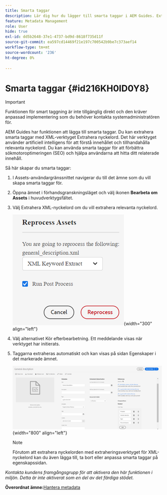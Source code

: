 ```yaml
---
title: Smarta taggar
description: Lär dig hur du lägger till smarta taggar i AEM Guides. Extrahera relevanta nyckelord med XML-extraheringsverktyget.
feature: Metadata Management
role: User
hide: true
exl-id: dd5b2648-37e1-4737-bd9d-8618f735d11f
source-git-commit: ea597cd14469f21e197c700542b9be7c373aef14
workflow-type: tm+mt
source-wordcount: '236'
ht-degree: 0%

---
```


# Smarta taggar {#id216KH0ID0Y8}

>[!IMPORTANT]
>
> Funktionen för smart taggning är inte tillgänglig direkt och den kräver anpassad implementering som du behöver kontakta systemadministratören för.

AEM Guides har funktionen att lägga till smarta taggar. Du kan extrahera smarta taggar med XML-verktyget Extrahera nyckelord. Det här verktyget använder artificiell intelligens för att förstå innehållet och tillhandahålla relevanta nyckelord. Du kan använda smarta taggar för att förbättra sökmotoroptimeringen \(SEO\) och hjälpa användarna att hitta ditt relaterade innehåll.

Så här skapar du smarta taggar:

1. I Assets-användargränssnittet navigerar du till det ämne som du vill skapa smarta taggar för.
1. Öppna ämnet i förhandsgranskningsläget och välj ikonen **Bearbeta om Assets** i huvudverktygsfältet.
1. Välj Extrahera XML-nyckelord om du vill extrahera relevanta nyckelord.

   ![](images/smart-tag-reprocess-asset.png){width="300" align="left"}

1. Välj alternativet Kör efterbearbetning. Ett meddelande visas när verktyget har initierats.
1. Taggarna extraheras automatiskt och kan visas på sidan Egenskaper i det markerade ämnet.

   ![](images/properties-smart-tags.png){width="800" align="left"}

   >[!NOTE]
   >
   > Förutom att extrahera nyckelorden med extraheringsverktyget för XML-nyckelord kan du även lägga till, ta bort eller anpassa smarta taggar på egenskapssidan.


*Kontakta kundens framgångsgrupp för att aktivera den här funktionen i miljön. Detta är inte aktiverat som en del av det färdiga stödet.*

**Överordnat ämne:**&#x200B;[ Hantera metadata](manage-metadata.md)
